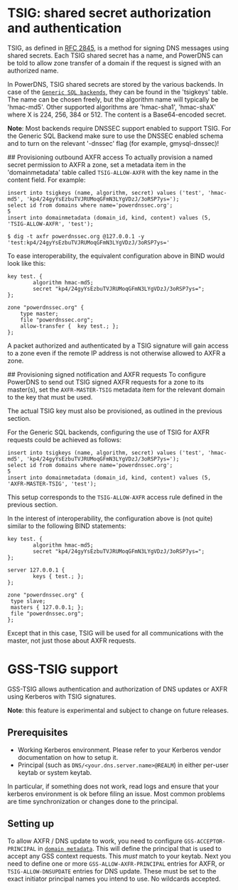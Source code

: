 # TSIG: shared secret authorization and authentication
TSIG, as defined in [RFC 2845](http://tools.ietf.org/html/rfc2845), is a method
for signing DNS messages using shared secrets. Each TSIG shared secret has a name,
and PowerDNS can be told to allow zone transfer of a domain if the request is
signed with an authorized name.

In PowerDNS, TSIG shared secrets are stored by the various backends. In case of
the [`Generic SQL backends`](backend-generic-sql.md), they can be found in the
'tsigkeys' table. The name can be chosen freely, but the algorithm name will
typically be 'hmac-md5'. Other supported algorithms are 'hmac-sha1', 'hmac-shaX'
where X is 224, 256, 384 or 512. The content is a Base64-encoded secret.

**Note**: Most backends require DNSSEC support enabled to support TSIG. For the
Generic SQL Backend make sure to use the DNSSEC enabled schema and to turn on
the relevant '-dnssec' flag (for example, gmysql-dnssec)!

## Provisioning outbound AXFR access
To actually provision a named secret permission to AXFR a zone, set a metadata
item in the 'domainmetadata' table called `TSIG-ALLOW-AXFR` with the key name in
the content field. For example:

```
insert into tsigkeys (name, algorithm, secret) values ('test', 'hmac-md5', 'kp4/24gyYsEzbuTVJRUMoqGFmN3LYgVDzJ/3oRSP7ys=');
select id from domains where name='powerdnssec.org';
5
insert into domainmetadata (domain_id, kind, content) values (5, 'TSIG-ALLOW-AXFR', 'test');

$ dig -t axfr powerdnssec.org @127.0.0.1 -y 'test:kp4/24gyYsEzbuTVJRUMoqGFmN3LYgVDzJ/3oRSP7ys='
```

To ease interoperability, the equivalent configuration above in BIND would look like this:

```
key test. {
        algorithm hmac-md5;
        secret "kp4/24gyYsEzbuTVJRUMoqGFmN3LYgVDzJ/3oRSP7ys=";
};

zone "powerdnssec.org" {
    type master;
    file "powerdnssec.org";
    allow-transfer {  key test.; };
};
```

A packet authorized and authenticated by a TSIG signature will gain access to a
zone even if the remote IP address is not otherwise allowed to AXFR a zone.

## Provisioning signed notification and AXFR requests
To configure PowerDNS to send out TSIG signed AXFR requests for a zone to its
master(s), set the `AXFR-MASTER-TSIG` metadata item for the relevant domain to
the key that must be used.

The actual TSIG key must also be provisioned, as outlined in the previous section.

For the Generic SQL backends, configuring the use of TSIG for AXFR requests could
be achieved as follows:

```
insert into tsigkeys (name, algorithm, secret) values ('test', 'hmac-md5', 'kp4/24gyYsEzbuTVJRUMoqGFmN3LYgVDzJ/3oRSP7ys=');
select id from domains where name='powerdnssec.org';
5
insert into domainmetadata (domain_id, kind, content) values (5, 'AXFR-MASTER-TSIG', 'test');
```

This setup corresponds to the `TSIG-ALLOW-AXFR` access rule defined in the previous section.

In the interest of interoperability, the configuration above is (not quite)
similar to the following BIND statements:

```
key test. {
        algorithm hmac-md5;
        secret "kp4/24gyYsEzbuTVJRUMoqGFmN3LYgVDzJ/3oRSP7ys=";
};

server 127.0.0.1 {
        keys { test.; };
};

zone "powerdnssec.org" {
 type slave;
 masters { 127.0.0.1; };
 file "powerdnssec.org";
};
```

Except that in this case, TSIG will be used for all communications with the master,
not just those about AXFR requests.

# GSS-TSIG support
GSS-TSIG allows authentication and authorization of DNS updates or AXFR using
Kerberos with TSIG signatures.

**Note**: this feature is experimental and subject to change on future releases.

## Prerequisites

- Working Kerberos environment. Please refer to your Kerberos vendor documentation on how to setup it.
- Principal (such as `DNS/<your.dns.server.name>@REALM`) in either per-user keytab or system keytab.

In particular, if something does not work, read logs and ensure that your kerberos
environment is ok before filing an issue. Most common problems are time
synchronization or changes done to the principal.

## Setting up
To allow AXFR / DNS update to work, you need to configure `GSS-ACCEPTOR-PRINCIPAL`
in [`domain metadata`](domainmetadata.md). This will define the principal that is
used to accept any GSS context requests. This *must* match to your keytab. Next
you need to define one or more `GSS-ALLOW-AXFR-PRINCIPAL` entries for AXFR, or
`TSIG-ALLOW-DNSUPDATE` entries for DNS update. These must be set to the exact
initiator principal names you intend to use. No wildcards accepted.
